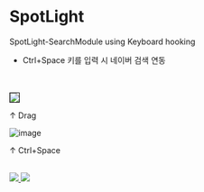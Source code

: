 # SpotLight

SpotLight-SearchModule using Keyboard hooking


- Ctrl+Space 키를 입력 시 네이버 검색 연동

</br>
</br>

<img src="https://user-images.githubusercontent.com/19161231/47703378-72c22800-dc63-11e8-9028-aede98bda660.png" style="border:1px solid black;">

</p>
↑ Drag
</p>

![image](https://user-images.githubusercontent.com/19161231/47703307-2bd43280-dc63-11e8-96d8-965e896ca514.png)
</p>
↑ Ctrl+Space
</p>

</br> 
<a href="mailto:dydtjr1994@gmail.com" target="_blank">
  <img 
src="https://img.shields.io/badge/E--mail-Yongseok%20choi-yellow.svg">
</a>

<a href="https://blog.naver.com/cys_star" target="_blank">
  <img 
src="https://img.shields.io/badge/Blog-cys__star%27s%20Blog-blue.svg">
</a>

